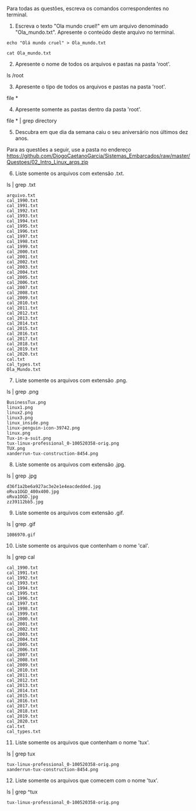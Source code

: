 ﻿Para todas as questões, escreva os comandos correspondentes no terminal.

1. Escreva o texto "Ola mundo cruel!" em um arquivo denominado "Ola_mundo.txt". Apresente o conteúdo deste arquivo no terminal.

```besh
echo "Olá mundo cruel" > Ola_mundo.txt

cat Ola_mundo.txt
```

2. Apresente o nome de todos os arquivos e pastas na pasta 'root'.

ls /root

3. Apresente o tipo de todos os arquivos e pastas na pasta 'root'.

file *

4. Apresente somente as pastas dentro da pasta 'root'.

file * | grep directory

5. Descubra em que dia da semana caiu o seu aniversário nos últimos dez anos.

Para as questões a seguir, use a pasta no endereço https://github.com/DiogoCaetanoGarcia/Sistemas_Embarcados/raw/master/Questoes/02_Intro_Linux_arqs.zip

6. Liste somente os arquivos com extensão .txt.

ls | grep .txt

```besh
arquivo.txt
cal_1990.txt
cal_1991.txt
cal_1992.txt
cal_1993.txt
cal_1994.txt
cal_1995.txt
cal_1996.txt
cal_1997.txt
cal_1998.txt
cal_1999.txt
cal_2000.txt
cal_2001.txt
cal_2002.txt
cal_2003.txt
cal_2004.txt
cal_2005.txt
cal_2006.txt
cal_2007.txt
cal_2008.txt
cal_2009.txt
cal_2010.txt
cal_2011.txt
cal_2012.txt
cal_2013.txt
cal_2014.txt
cal_2015.txt
cal_2016.txt
cal_2017.txt
cal_2018.txt
cal_2019.txt
cal_2020.txt
cal.txt
cal_types.txt
Ola_Mundo.txt
```

7. Liste somente os arquivos com extensão .png.

ls | grep .png

```besh
BusinessTux.png
linux1.png
linux2.png
linux3.png
linux_inside.png
linux-penguin-icon-39742.png
linux.png
Tux-in-a-suit.png
tux-linux-professional_0-100520358-orig.png
TUX.png
xanderrun-tux-construction-8454.png
```

8. Liste somente os arquivos com extensão .jpg.

ls | grep .jpg

```besh
d36f1a2be6a927ac3e2e1e4eacdedded.jpg
oRva1OGD_400x400.jpg
oRva1OGD.jpg
zz39112bb5.jpg
```

9. Liste somente os arquivos com extensão .gif.

ls | grep .gif

`1086970.gif`

10. Liste somente os arquivos que contenham o nome 'cal'.

ls | grep cal

```besh
cal_1990.txt
cal_1991.txt
cal_1992.txt
cal_1993.txt
cal_1994.txt
cal_1995.txt
cal_1996.txt
cal_1997.txt
cal_1998.txt
cal_1999.txt
cal_2000.txt
cal_2001.txt
cal_2002.txt
cal_2003.txt
cal_2004.txt
cal_2005.txt
cal_2006.txt
cal_2007.txt
cal_2008.txt
cal_2009.txt
cal_2010.txt
cal_2011.txt
cal_2012.txt
cal_2013.txt
cal_2014.txt
cal_2015.txt
cal_2016.txt
cal_2017.txt
cal_2018.txt
cal_2019.txt
cal_2020.txt
cal.txt
cal_types.txt
```

11. Liste somente os arquivos que contenham o nome 'tux'.

ls | grep tux

```besh
tux-linux-professional_0-100520358-orig.png
xanderrun-tux-construction-8454.png
```

12. Liste somente os arquivos que comecem com o nome 'tux'.

ls | grep ^tux

`tux-linux-professional_0-100520358-orig.png`

